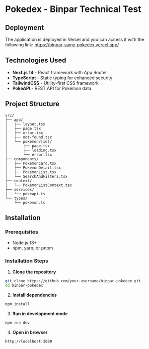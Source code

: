 # Pokedex - Binpar Technical Test

## Deployment

The application is deployed in Vercel and you can access it with the following link: https://binpar-samy-pokedex.vercel.app/

## Technologies Used

- **Next.js 14** - React framework with App Router
- **TypeScript** - Static typing for enhanced security
- **TailwindCSS** - Utility-first CSS framework
- **PokéAPI** - REST API for Pokémon data

## Project Structure

```
src/
├── app/
│   ├── layout.tsx
│   ├── page.tsx
│   ├── error.tsx
│   ├── not-found.tsx
│   └── pokemon/[id]/
│       ├── page.tsx
│       ├── loading.tsx
│       └── error.tsx
├── components/
│   ├── PokemonCard.tsx
│   ├── PokemonDetail.tsx
│   ├── PokemonList.tsx
│   └── SearchAndFilters.tsx
├── context/
│   └── PokemonListContext.tsx
├── services/
│   └── pokeapi.ts
└── types/
    └── pokemon.ts
```

## Installation

### Prerequisites

- Node.js 18+
- npm, yarn, or pnpm

### Installation Steps

1. **Clone the repository**

```bash
git clone https://github.com/your-username/binpar-pokedex.git
cd binpar-pokedex
```

2. **Install dependencies**

```bash
npm install
```

3. **Run in development mode**

```bash
npm run dev
```

4. **Open in browser**

```
http://localhost:3000
```
